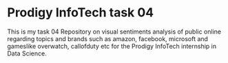 # Prodigy InfoTech task 04
This is my task 04 Repository on visual sentiments analysis of public online regarding topics and brands such as amazon, facebook, microsoft and gameslike overwatch, callofduty etc for the Prodigy InfoTech internship in Data Science.
